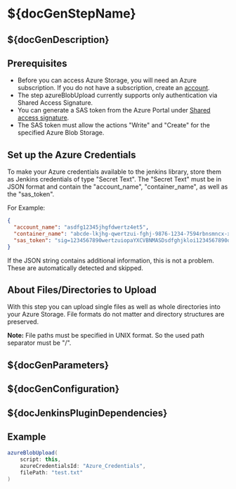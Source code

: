 # ${docGenStepName}

## ${docGenDescription}

## Prerequisites

* Before you can access Azure Storage, you will need an Azure subscription. If you do not have a subscription, create an [account](https://azure.microsoft.com/en-us/).
* The step azureBlobUpload currently supports only authentication via Shared Access Signature.
* You can generate a SAS token from the Azure Portal under [Shared access signature](https://docs.microsoft.com/en-us/rest/api/storageservices/create-service-sas).
* The SAS token must allow the actions "Write" and "Create" for the specified Azure Blob Storage.

## Set up the Azure Credentials

To make your Azure credentials available to the jenkins library, store them as Jenkins credentials of type "Secret Text". The "Secret Text" must be in JSON format and contain the "account_name", "container_name", as well as the "sas_token".

For Example:

```JSON
{
  "account_name": "asdfg12345jhgfdwertz4et5",
  "container_name": "abcde-lkjhg-qwertzui-fghj-9876-1234-7594rbnsmncx-xyz",
  "sas_token": "sig=1234567890wertzuiopaYXCVBNMASDsdfghjkloi1234567890qwedf%1993-12-15opphehttpsqtgcshje1234-aqwe-1234-5678-t57894u875LH2%nv23"
}
```

If the JSON string contains additional information, this is not a problem. These are automatically detected and skipped.

## About Files/Directories to Upload

With this step you can upload single files as well as whole directories into your Azure Storage. File formats do not matter and directory structures are preserved.

**Note:** File paths must be specified in UNIX format. So the used path separator must be "/".

## ${docGenParameters}

## ${docGenConfiguration}

## ${docJenkinsPluginDependencies}

## Example

```groovy
azureBlobUpload(
    script: this,
    azureCredentialsId: "Azure_Credentials",
    filePath: "test.txt"
)
```
